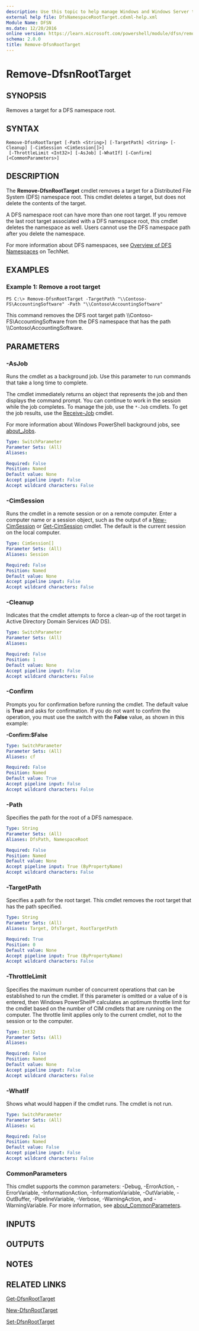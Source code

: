 ```yaml
---
description: Use this topic to help manage Windows and Windows Server technologies with Windows PowerShell.
external help file: DfsNamespaceRootTarget.cdxml-help.xml
Module Name: DFSN
ms.date: 12/20/2016
online version: https://learn.microsoft.com/powershell/module/dfsn/remove-dfsnroottarget?view=windowsserver2019-ps&wt.mc_id=ps-gethelp
schema: 2.0.0
title: Remove-DfsnRootTarget
---
```


# Remove-DfsnRootTarget

## SYNOPSIS
Removes a target for a DFS namespace root.

## SYNTAX

```
Remove-DfsnRootTarget [-Path <String>] [-TargetPath] <String> [-Cleanup] [-CimSession <CimSession[]>]
 [-ThrottleLimit <Int32>] [-AsJob] [-WhatIf] [-Confirm] [<CommonParameters>]
```

## DESCRIPTION
The **Remove-DfsnRootTarget** cmdlet removes a target for a Distributed File System (DFS) namespace root.
This cmdlet deletes a target, but does not delete the contents of the target.

A DFS namespace root can have more than one root target.
If you remove the last root target associated with a DFS namespace root, this cmdlet deletes the namespace as well.
Users cannot use the DFS namespace path after you delete the namespace.

For more information about DFS namespaces, see [Overview of DFS Namespaces](https://technet.microsoft.com/library/cc730736) on TechNet.

## EXAMPLES

### Example 1: Remove a root target
```
PS C:\> Remove-DfsnRootTarget -TargetPath "\\Contoso-FS\AccountingSoftware" -Path "\\Contoso\AccountingSoftware"
```

This command removes the DFS root target path \\\\Contoso-FS\AccountingSoftware from the DFS namespace that has the path \\\\Contoso\AccountingSoftware.

## PARAMETERS

### -AsJob
Runs the cmdlet as a background job. Use this parameter to run commands that take a long time to complete. 

The cmdlet immediately returns an object that represents the job and then displays the command prompt. 
You can continue to work in the session while the job completes. 
To manage the job, use the `*-Job` cmdlets. 
To get the job results, use the [Receive-Job](https://go.microsoft.com/fwlink/?LinkID=113372) cmdlet. 

For more information about Windows PowerShell background jobs, see [about_Jobs](https://go.microsoft.com/fwlink/?LinkID=113251).

```yaml
Type: SwitchParameter
Parameter Sets: (All)
Aliases: 

Required: False
Position: Named
Default value: None
Accept pipeline input: False
Accept wildcard characters: False
```

### -CimSession
Runs the cmdlet in a remote session or on a remote computer.
Enter a computer name or a session object, such as the output of a [New-CimSession](https://go.microsoft.com/fwlink/p/?LinkId=227967) or [Get-CimSession](https://go.microsoft.com/fwlink/p/?LinkId=227966) cmdlet.
The default is the current session on the local computer.

```yaml
Type: CimSession[]
Parameter Sets: (All)
Aliases: Session

Required: False
Position: Named
Default value: None
Accept pipeline input: False
Accept wildcard characters: False
```

### -Cleanup
Indicates that the cmdlet attempts to force a clean-up of the root target in Active Directory Domain Services (AD DS).

```yaml
Type: SwitchParameter
Parameter Sets: (All)
Aliases: 

Required: False
Position: 1
Default value: None
Accept pipeline input: False
Accept wildcard characters: False
```

### -Confirm
Prompts you for confirmation before running the cmdlet.  The default value is **True** and asks for confirmation. If you do not want to confirm the operation, you must use the switch with the **False** value, as shown in this example:

**-Confirm:$False**

```yaml
Type: SwitchParameter
Parameter Sets: (All)
Aliases: cf

Required: False
Position: Named
Default value: True 
Accept pipeline input: False
Accept wildcard characters: False
```

### -Path
Specifies the path for the root of a DFS namespace.

```yaml
Type: String
Parameter Sets: (All)
Aliases: DfsPath, NamespaceRoot

Required: False
Position: Named
Default value: None
Accept pipeline input: True (ByPropertyName)
Accept wildcard characters: False
```

### -TargetPath
Specifies a path for the root target.
This cmdlet removes the root target that has the path specified.

```yaml
Type: String
Parameter Sets: (All)
Aliases: Target, DfsTarget, RootTargetPath

Required: True
Position: 0
Default value: None
Accept pipeline input: True (ByPropertyName)
Accept wildcard characters: False
```

### -ThrottleLimit
Specifies the maximum number of concurrent operations that can be established to run the cmdlet.
If this parameter is omitted or a value of `0` is entered, then Windows PowerShell® calculates an optimum throttle limit for the cmdlet based on the number of CIM cmdlets that are running on the computer.
The throttle limit applies only to the current cmdlet, not to the session or to the computer.

```yaml
Type: Int32
Parameter Sets: (All)
Aliases: 

Required: False
Position: Named
Default value: None
Accept pipeline input: False
Accept wildcard characters: False
```

### -WhatIf
Shows what would happen if the cmdlet runs.
The cmdlet is not run.

```yaml
Type: SwitchParameter
Parameter Sets: (All)
Aliases: wi

Required: False
Position: Named
Default value: False
Accept pipeline input: False
Accept wildcard characters: False
```

### CommonParameters
This cmdlet supports the common parameters: -Debug, -ErrorAction, -ErrorVariable, -InformationAction, -InformationVariable, -OutVariable, -OutBuffer, -PipelineVariable, -Verbose, -WarningAction, and -WarningVariable. For more information, see [about_CommonParameters](https://go.microsoft.com/fwlink/?LinkID=113216).

## INPUTS

## OUTPUTS

## NOTES

## RELATED LINKS

[Get-DfsnRootTarget](./Get-DfsnRootTarget.md)

[New-DfsnRootTarget](./New-DfsnRootTarget.md)

[Set-DfsnRootTarget](./Set-DfsnRootTarget.md)

